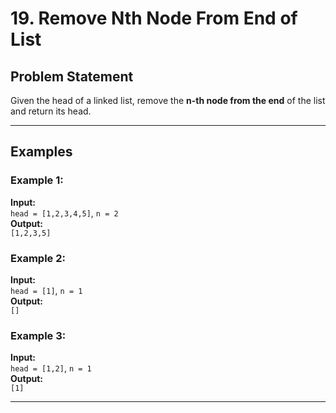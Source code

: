 # 19. Remove Nth Node From End of List

## Problem Statement

Given the head of a linked list, remove the **n-th node from the end** of the list and return its head.

---

## Examples

### Example 1:
**Input:**  
`head = [1,2,3,4,5]`, `n = 2`  
**Output:**  
`[1,2,3,5]`

### Example 2:
**Input:**  
`head = [1]`, `n = 1`  
**Output:**  
`[]`

### Example 3:
**Input:**  
`head = [1,2]`, `n = 1`  
**Output:**  
`[1]`

---